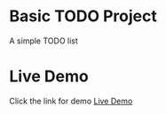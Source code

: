 # Basic TODO Project
A simple TODO list

# Live Demo

Click the link for demo [Live Demo](http://rohitanp123.github.io/Todo)
